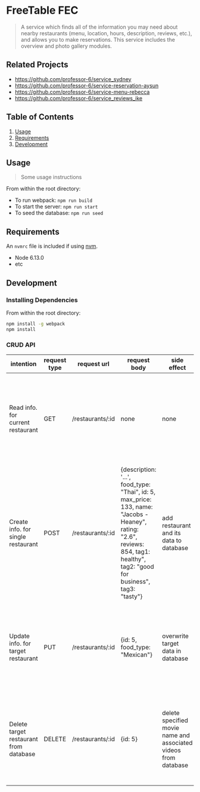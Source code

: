 # FreeTable FEC
> A service which finds all of the information you may need about nearby restaurants (menu, location, hours, description, reviews, etc.), and allows you to make reservations. This service includes the overview and photo gallery modules.

## Related Projects

  - https://github.com/professor-6/service_sydney
  - https://github.com/professor-6/service-reservation-aysun
  - https://github.com/professor-6/service-menu-rebecca
  - https://github.com/professor-6/service_reviews_ike

## Table of Contents

1. [Usage](#Usage)
1. [Requirements](#requirements)
1. [Development](#development)

## Usage

> Some usage instructions

From within the root directory:

- To run webpack:
  ```npm run build```
- To start the server:
  ```npm run start```
- To seed the database:
  ```npm run seed```

## Requirements

An `nvmrc` file is included if using [nvm](https://github.com/creationix/nvm).

- Node 6.13.0
- etc

## Development

### Installing Dependencies

From within the root directory:

```sh
npm install -g webpack
npm install
```
### CRUD API

| intention                                                       | request type | request url       | request body                                                          | side effect                                                     | response body                                                                                                                           |
|-----------------------------------------------------------------|--------------|-------------------|-----------------------------------------------------------------------|-----------------------------------------------------------------|-----------------------------------------------------------------------------------------------------------------------------------------|
| Read info. for current restaurant                           | GET          | /restaurants/:id | none                                                                  | none                                                            | {description:"...", food_type: "Japanese", id: 1, max_price: 54, name: "Pollich LLC", rating: "2.7", reviews: 399, tag1: "healthy", tag2: "casual", tag3: "fit for foodies"} |
| Create info. for single restaurant                | POST         | /restaurants/:id | {description: '...', food_type: "Thai", id: 5, max_price: 133, name: "Jacobs - Heaney", rating: "2.6", reviews: 854, tag1: healthy", tag2: "good for business", tag3: "tasty"}   | add restaurant and its data to database                     |  {description: '...', food_type: "Thai", id: 5, max_price: 133, name: "Jacobs - Heaney", rating: "2.6", reviews: 854, tag1: healthy", tag2: "good for business", tag3: "tasty"}                                                                       |
| Update info. for target restaurant     | PUT          | /restaurants/:id | {id: 5, food_type: "Mexican"}   | overwrite target data in database         | {description: '...', food_type: "Mexican", id: 5, max_price: 133, name: "Jacobs - Heaney", rating: "2.6", reviews: 854, tag1: healthy", tag2: "good for business", tag3: "tasty"}                                                                   |
| Delete target restaurant from database | DELETE       | /restaurants/:id | {id: 5}          | delete specified movie name and associated videos from database | {description: '...', food_type: "Mexican", id: 5, max_price: 133, name: "Jacobs - Heaney", rating: "2.6", reviews: 854, tag1: healthy", tag2: "good for business", tag3: "tasty"}                                                                           |
